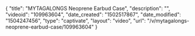 {
    "title": "MYTAGALONGS Neoprene Earbud Case",
    "description": "",
    "videoid": "109963604",
    "date_created": "1502517867",
    "date_modified": "1504247456",
    "type": "captivate",
    "layout": "video",
    "url": "\/v\/mytagalongs-neoprene-earbud-case\/109963604"
}